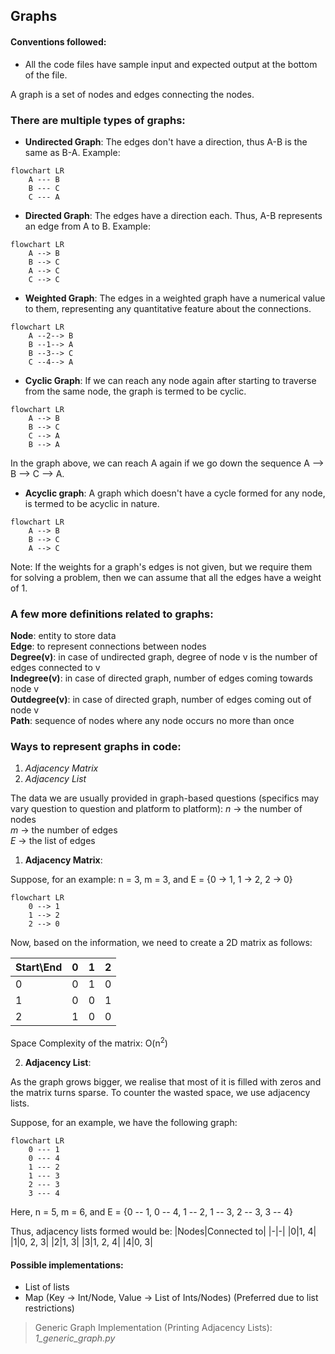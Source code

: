 ## Graphs

#### Conventions followed:
- All the code files have sample input and expected output at the bottom of the file.

A graph is a set of nodes and edges connecting the nodes.

### There are multiple types of graphs:
- **Undirected Graph**: The edges don't have a direction, thus A-B is the same as B-A.
Example:
```mermaid
flowchart LR
    A --- B
    B --- C
    C --- A
```
- **Directed Graph**: The edges have a direction each. Thus, A-B represents an edge from A to B.
Example:
```mermaid
flowchart LR
    A --> B
    B --> C
    A --> C
    C --> C
```
- **Weighted Graph**: The edges in a weighted graph have a numerical value to them, representing any quantitative feature about the connections.
```mermaid
flowchart LR
    A --2--> B
    B --1--> A
    B --3--> C
    C --4--> A
```
- **Cyclic Graph**: If we can reach any node again after starting to traverse from the same node, the graph is termed to be cyclic.
```mermaid
flowchart LR
    A --> B
    B --> C
    C --> A
    B --> A
```
In the graph above, we can reach A again if we go down the sequence A --> B --> C --> A.
- **Acyclic graph**: A graph which doesn't have a cycle formed for any node, is termed to be acyclic in nature.
```mermaid
flowchart LR
    A --> B
    B --> C
    A --> C
```

Note: If the weights for a graph's edges is not given, but we require them for solving a problem, then we can assume that all the edges have a weight of 1.

### A few more definitions related to graphs:

**Node**: entity to store data<br>
**Edge**: to represent connections between nodes<br>
**Degree(v)**: in case of undirected graph, degree of node v is the number of edges connected to v<br>
**Indegree(v)**: in case of directed graph, number of edges coming towards node v<br>
**Outdegree(v)**: in case of directed graph, number of edges coming out of node v<br>
**Path**: sequence of nodes where any node occurs no more than once

### Ways to represent graphs in code:
1. *Adjacency Matrix*
2. *Adjacency List*

The data we are usually provided in graph-based questions (specifics may vary question to question and platform to platform):
*n* -> the number of nodes<br>
*m* -> the number of edges<br>
*E* -> the list of edges

1. **Adjacency Matrix**:

Suppose, for an example:
n = 3, m = 3, and E = {0 -> 1, 1 -> 2, 2 -> 0}

```mermaid
flowchart LR
    0 --> 1
    1 --> 2
    2 --> 0
```

Now, based on the information, we need to create a 2D matrix as follows:

|Start\End|0|1|2|
|-|-|-|-|
|0|0|1|0|
|1|0|0|1|
|2|1|0|0|

Space Complexity of the matrix: O(n<sup>2</sup>)

2. **Adjacency List**:

As the graph grows bigger, we realise that most of it is filled with zeros and the matrix turns sparse. To counter the wasted space, we use adjacency lists.

Suppose, for an example, we have the following graph:
```mermaid
flowchart LR
    0 --- 1
    0 --- 4
    1 --- 2
    1 --- 3
    2 --- 3
    3 --- 4
```

Here, n = 5, m = 6, and E = {0 -- 1, 0 -- 4, 1 -- 2, 1 -- 3, 2 -- 3, 3 -- 4}

Thus, adjacency lists formed would be:
|Nodes|Connected to|
|-|-|
|0|1, 4|
|1|0, 2, 3|
|2|1, 3|
|3|1, 2, 4|
|4|0, 3|

#### Possible implementations:

- List of lists
- Map (Key -> Int/Node, Value -> List of Ints/Nodes) (Preferred due to list restrictions)

> Generic Graph Implementation (Printing Adjacency Lists): *1_generic_graph.py*
